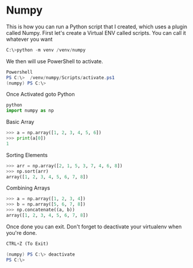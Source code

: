 # Numpy
This is how you can run a Python script that I created, which uses a plugin called Numpy. 
First let's create a Virtual ENV called scripts. You can call it whatever you want
```python
C:\>python -m venv /venv/numpy
```
We then will use PowerShell to activate.
```Powershell
Powershell
PS C:\>  /venv/numpy/Scripts/activate.ps1
(numpy) PS C:\>
```
Once Activated goto Python
```python
python
import numpy as np
```
Basic Array
```python
>>> a = np.array([1, 2, 3, 4, 5, 6])
>>> print(a[0])
1
```
Sorting Elements
```python
>>> arr = np.array([2, 1, 5, 3, 7, 4, 6, 8])
>>> np.sort(arr)
array([1, 2, 3, 4, 5, 6, 7, 8])
```
Combining Arrays
```python
>>> a = np.array([1, 2, 3, 4])
>>> b = np.array([5, 6, 7, 8])
>>> np.concatenate((a, b))
array([1, 2, 3, 4, 5, 6, 7, 8])
```
Once done you can exit. Don't forget to deactivate your virtualenv when you're done.
```python
CTRL+Z (To Exit)
```
```powershell
(numpy) PS C:\> deactivate
PS C:\>
```
